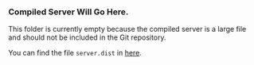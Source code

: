 ### Compiled Server Will Go Here.

This folder is currently empty because the compiled server is a large file and should not be included in the Git repository.

You can find the file `server.dist` in [here](https://drive.google.com/drive/folders/1KEBS4vHSfZPdqgpCSK7do0r8hSjc7tpv).
